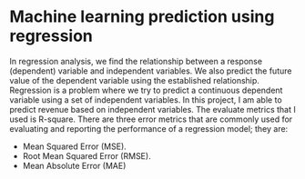 # Machine learning prediction using regression
In regression analysis, we find the relationship between a response (dependent) variable and independent variables.
We also predict the future value of the dependent variable using the established relationship. 
Regression is a problem where we try to predict a continuous dependent variable using a set of independent variables. 
In this project, I am able to predict revenue based on independent variables. 
The evaluate metrics that I used is R-square. There are three error metrics that are commonly used for evaluating and reporting the performance of a regression model;
they are: 
* Mean Squared Error (MSE).
* Root Mean Squared Error (RMSE).
* Mean Absolute Error (MAE)
